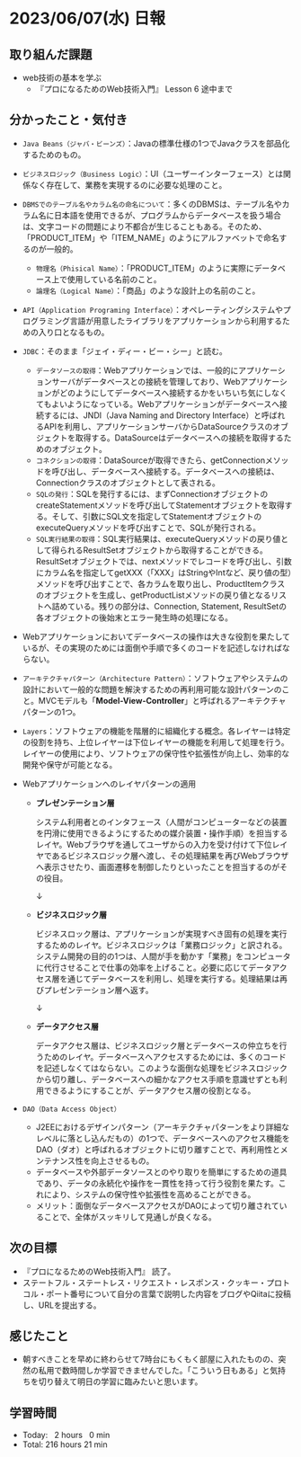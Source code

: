 # 2023/06/07(水) 日報
## 取り組んだ課題
- web技術の基本を学ぶ
  - 『プロになるためのWeb技術入門』 Lesson 6 途中まで

## 分かったこと・気付き
- `Java Beans（ジャバ・ビーンズ）`：Javaの標準仕様の1つでJavaクラスを部品化するためのもの。
- `ビジネスロジック（Business Logic）`：UI（ユーザーインターフェース）とは関係なく存在して、業務を実現するのに必要な処理のこと。
- `DBMSでのテーブル名やカラム名の命名について`：多くのDBMSは、テーブル名やカラム名に日本語を使用できるが、プログラムからデータベースを扱う場合は、文字コードの問題により不都合が生じることもある。そのため、「PRODUCT_ITEM」や「ITEM_NAME」のようにアルファベットで命名するのが一般的。
  - `物理名（Phisical Name）`：「PRODUCT_ITEM」のように実際にデータベース上で使用している名前のこと。
  - `論理名（Logical Name）`：「商品」のような設計上の名前のこと。    
- `API（Application Programing Interface）`：オペレーティングシステムやプログラミング言語が用意したライブラリをアプリケーションから利用するための入り口となるもの。
- `JDBC`：そのまま「ジェイ・ディー・ビー・シー」と読む。
  - `データソースの取得`：Webアプリケーションでは、一般的にアプリケーションサーバがデータベースとの接続を管理しており、Webアプリケーションがどのようにしてデータベースへ接続するかをいちいち気にしなくてもよいようになっている。Webアプリケーションがデータベースへ接続するには、JNDI（Java Naming and Directory Interface）と呼ばれるAPIを利用し、アプリケーションサーバからDataSourceクラスのオブジェクトを取得する。DataSourceはデータベースへの接続を取得するためのオブジェクト。
  - `コネクションの取得`：DataSourceが取得できたら、getConnectionメソッドを呼び出し、データベースへ接続する。データベースへの接続は、Connectionクラスのオブジェクトとして表される。
  - `SQLの発行`：SQLを発行するには、まずConnectionオブジェクトのcreateStatementメソッドを呼び出してStatementオブジェクトを取得する。そして、引数にSQL文を指定してStatementオブジェクトのexecuteQueryメソッドを呼び出すことで、SQLが発行される。
  - `SQL実行結果の取得`：SQL実行結果は、executeQueryメソッドの戻り値として得られるResultSetオブジェクトから取得することができる。ResultSetオブジェクトでは、nextメソッドでレコードを呼び出し、引数にカラム名を指定してgetXXX（「XXX」はStringやIntなど、戻り値の型）メソッドを呼び出すことで、各カラムを取り出し、ProductItemクラスのオブジェクトを生成し、getProductListメソッドの戻り値となるリストへ詰めている。残りの部分は、Connection, Statement, ResultSetの各オブジェクトの後始末とエラー発生時の処理になる。
- Webアプリケーションにおいてデータベースの操作は大きな役割を果たしているが、その実現のためには面倒や手順で多くのコードを記述しなければならない。
- `アーキテクチャパターン（Architecture Pattern）`：ソフトウェアやシステムの設計において一般的な問題を解決するための再利用可能な設計パターンのこと。MVCモデルも「**Model-View-Controller**」と呼ばれるアーキテクチャパターンの1つ。
- `Layers`：ソフトウェアの機能を階層的に組織化する概念。各レイヤーは特定の役割を持ち、上位レイヤーは下位レイヤーの機能を利用して処理を行う。レイヤーの使用により、ソフトウェアの保守性や拡張性が向上し、効率的な開発や保守が可能となる。
- Webアプリケーションへのレイヤパターンの適用
  - **プレゼンテーション層**
        
      システム利用者とのインタフェース（人間がコンピューターなどの装置を円滑に使用できるようにするための媒介装置・操作手順）を担当するレイヤ。Webブラウザを通してユーザからの入力を受け付けて下位レイヤであるビジネスロジック層へ渡し、その処理結果を再びWebブラウザへ表示させたり、画面遷移を制御したりといったことを担当するのがその役目。

      ↓
        
  - **ビジネスロジック層**
        
      ビジネスロック層は、アプリケーションが実現すべき固有の処理を実行するためのレイヤ。ビジネスロジックは「業務ロジック」と訳される。システム開発の目的の1つは、人間が手を動かす「業務」をコンピュータに代行させることで仕事の効率を上げること。必要に応じてデータアクセス層を通じてデータベースを利用し、処理を実行する。処理結果は再びプレゼンテーション層へ返す。

      ↓
        
  - **データアクセス層**
        
      データアクセス層は、ビジネスロジック層とデータベースの仲立ちを行うためのレイヤ。データベースへアクセスするためには、多くのコードを記述しなくてはならない。このような面倒な処理をビジネスロジックから切り離し、データベースへの細かなアクセス手順を意識せずとも利用できるようにすることが、データアクセス層の役割となる。
        
- `DAO（Data Access Object）`
  - J2EEにおけるデザインパターン（アーキテクチャパターンをより詳細なレベルに落とし込んだもの）の1つで、データベースへのアクセス機能をDAO（ダオ）と呼ばれるオブジェクトに切り離すことで、再利用性とメンテナンス性を向上させるもの。
  - データベースや外部データソースとのやり取りを簡単にするための道具であり、データの永続化や操作を一貫性を持って行う役割を果たす。これにより、システムの保守性や拡張性を高めることができる。
  - メリット：面倒なデータベースアクセスがDAOによって切り離されていることで、全体がスッキリして見通しが良くなる。

## 次の目標
- 『プロになるためのWeb技術入門』 読了。
- ステートフル・ステートレス・リクエスト・レスポンス・クッキー・プロトコル・ポート番号について自分の言葉で説明した内容をブログやQiitaに投稿し、URLを提出する。

## 感じたこと
- 朝すべきことを早めに終わらせて7時台にもくもく部屋に入れたものの、突然の私用で数時間しか学習できませんでした。「こういう日もある」と気持ちを切り替えて明日の学習に臨みたいと思います。

## 学習時間
- Today:&nbsp;&nbsp; 2 hours &nbsp;&nbsp;0 min
- Total: 216 hours 21 min
